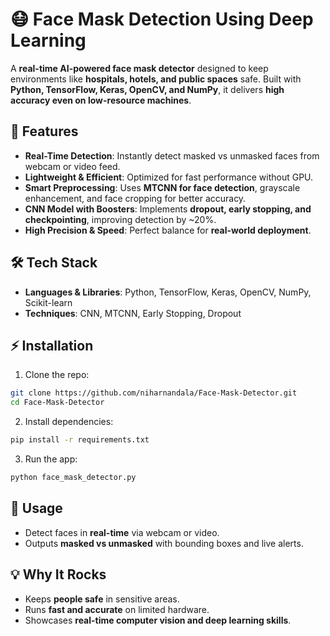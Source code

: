 # 😷 Face Mask Detection Using Deep Learning

A **real-time AI-powered face mask detector** designed to keep environments like **hospitals, hotels, and public spaces** safe. Built with **Python, TensorFlow, Keras, OpenCV, and NumPy**, it delivers **high accuracy even on low-resource machines**.

## 🚀 Features

* **Real-Time Detection**: Instantly detect masked vs unmasked faces from webcam or video feed.
* **Lightweight & Efficient**: Optimized for fast performance without GPU.
* **Smart Preprocessing**: Uses **MTCNN for face detection**, grayscale enhancement, and face cropping for better accuracy.
* **CNN Model with Boosters**: Implements **dropout, early stopping, and checkpointing**, improving detection by \~20%.
* **High Precision & Speed**: Perfect balance for **real-world deployment**.

## 🛠 Tech Stack

* **Languages & Libraries**: Python, TensorFlow, Keras, OpenCV, NumPy, Scikit-learn
* **Techniques**: CNN, MTCNN, Early Stopping, Dropout

## ⚡ Installation

1. Clone the repo:

```bash
git clone https://github.com/niharnandala/Face-Mask-Detector.git
cd Face-Mask-Detector
```

2. Install dependencies:

```bash
pip install -r requirements.txt
```

3. Run the app:

```bash
python face_mask_detector.py
```

## 🎯 Usage

* Detect faces in **real-time** via webcam or video.
* Outputs **masked vs unmasked** with bounding boxes and live alerts.

## 💡 Why It Rocks

* Keeps **people safe** in sensitive areas.
* Runs **fast and accurate** on limited hardware.
* Showcases **real-time computer vision and deep learning skills**.
